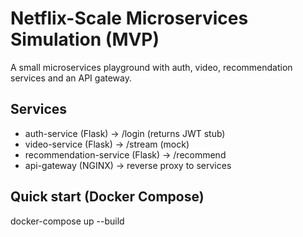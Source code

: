 # Netflix-Scale Microservices Simulation (MVP)

A small microservices playground with auth, video, recommendation services and an API gateway.

## Services
- auth-service (Flask) -> /login (returns JWT stub)
- video-service (Flask) -> /stream (mock)
- recommendation-service (Flask) -> /recommend
- api-gateway (NGINX) -> reverse proxy to services

## Quick start (Docker Compose)
docker-compose up --build
